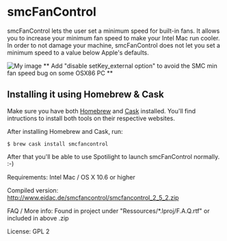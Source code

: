 # smcFanControl

smcFanControl lets the user set a minimum speed for built-in fans. It allows you to increase your minimum fan speed to make your Intel Mac run cooler. In order to not damage your machine, smcFanControl does not let you set a minimum speed to a value below Apple's defaults.

![My image](https://dl.dropboxusercontent.com/u/10430797/smcFanControl_screenshot.png)
** Add "disable setKey_external option" to avoid the SMC min fan speed bug on some OSX86 PC **

## Installing it using Homebrew & Cask

Make sure you have both [Homebrew](http://brew.sh/) and [Cask](http://caskroom.io/) installed. You'll find intructions to install both tools on their respective websites.

After installing Homebrew and Cask, run:

```
$ brew cask install smcfancontrol
```

After that you'll be able to use Spotilight to launch smcFanControl normally. :-)


Requirements: Intel Mac / OS X 10.6 or higher 


Compiled version: http://www.eidac.de/smcfancontrol/smcfancontrol_2_5_2.zip

FAQ / More info: Found in project under "Ressources/*.lproj/F.A.Q.rtf" or included in above .zip

License: GPL 2

